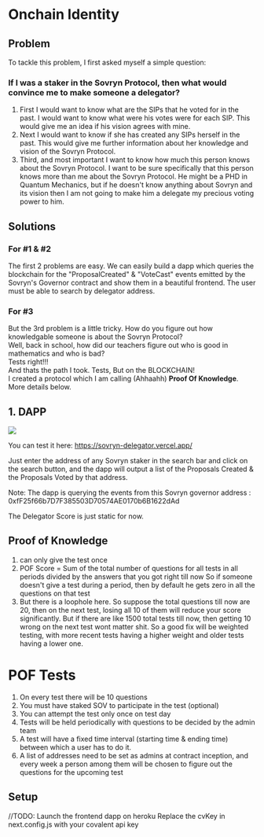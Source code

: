 # Onchain Identity

## Problem
To tackle this problem, I first asked myself a simple question:
### If I was a staker in the Sovryn Protocol, then what would convince me to make someone a delegator?
1. First I would want to know what are the SIPs that he voted for in the past. I would want to know what were his votes were for each SIP. This would give me an idea if his vision agrees with mine.
2. Next I would want to know if she has created any SIPs herself in the past. This would give me further information about her knowledge and vision of the Sovryn Protocol. 
3. Third, and most important I want to know how much this person knows about the Sovryn Protocol. I want to be sure specifically that this person knows more than me about the Sovryn Protocol. He might be a PHD in Quantum Mechanics, but if he doesn't know anything about Sovryn and its vision then I am not going to make him a delegate my precious voting power to him.

## Solutions
### For #1 & #2
The first 2 problems are easy. We can easily build a dapp which queries the blockchain for the "ProposalCreated" & "VoteCast" events emitted by the Sovryn's Governor contract and show them in a beautiful frontend. The user must be able to search by delegator address.

### For #3
But the 3rd problem is a little tricky. How do you figure out how knowledgable someone is about the Sovryn Protocol? <br>Well, back in school, how did our teachers figure out who is good in mathematics and who is bad?<br> Tests right!!!<br> And thats the path I took. Tests, But on the BLOCKCHAIN!<br> 
I created a protocol which I am calling (Ahhaahh) <strong>Proof Of Knowledge</strong>. More details below.


## 1. DAPP

<img src="https://user-images.githubusercontent.com/47485188/125639754-ecb44053-750c-408f-b39b-776e7e1253d9.png"></img>

You can test it here:
https://sovryn-delegator.vercel.app/

Just enter the address of any Sovryn staker in the search bar and click on the search button, and the dapp will output a list of the Proposals Created & the Proposals Voted by that address.

Note: The dapp is querying the events from this Sovryn governor address : 0xfF25f66b7D7F385503D70574AE0170b6B1622dAd

The Delegator Score is just static for now. 



## Proof of Knowledge
1. can only give the test once
2. POF Score = Sum of the total number of questions for all tests in all periods divided by the answers that you got right till now
    So if someone doesn't give a test during a period, then by default he gets zero in all the questions on that test
3. But there is a loophole here. So suppose the total questions till now are 20, then on the next test, losing all 10 of them will
    reduce your score significantly. But if there are like 1500 total tests till now, then getting 10 wrong on the next test
    wont matter shit. So a good fix will be weighted testing, with more recent tests having a higher weight and older tests having a lower one.


# POF Tests
1. On every test there will be 10 questions
2. You must have staked SOV to participate in the test (optional)
3. You can attempt the test only once on test day
4. Tests will be held periodically with questions to be decided by the admin team
5. A test will have a fixed time interval (starting time & ending time) between which a user has to do it.
6. A list of addresses need to be set as admins at contract inception, and every week a person among them will be chosen to figure out the questions for the upcoming test



## Setup
//TODO: Launch the frontend dapp on heroku
Replace the cvKey in next.config.js with your covalent api key